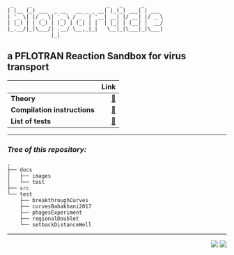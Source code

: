 <link rel="shortcut icon" type="image/x-icon" href="https://raw.githubusercontent.com/tabler/tabler-icons/master/icons-png/planet.png">

```
 _     _                        _   _      _
| |__ (_) ___  _ __   __ _ _ __| |_(_) ___| | ___
| '_ \| |/ _ \| '_ \ / _` | '__| __| |/ __| |/ _ \
| |_) | | (_) | |_) | (_| | |  | |_| | (__| |  __/
|_.__/|_|\___/| .__/ \__,_|_|   \__|_|\___|_|\___|
              |_|
```

## **a PFLOTRAN Reaction Sandbox for virus transport**

| |Link|
|---|--:|
|**Theory**|[&#128211;](https://edsaac.github.io/bioparticle/theory.html)|
|**Compilation instructions**|[&#128296;](https://edsaac.github.io/bioparticle/instructions.html)|
|**List of tests**|[&#128300;](https://edsaac.github.io/bioparticle/listTests.html)|


***

### ***Tree of this repository:***
```
.
├── docs
│   ├── images
│   └── test
├── src
└── test
    ├── breakthroughCurves
    ├── curvesBabakhani2017
    ├── phagesExperiment
    ├── regionalDoublet
    └── setbackDistanceWell
```

***

<p align="right">
    <img src="https://img.shields.io/badge/Works on-my machine-purple?style=for-the-badge">
    <img src="https://img.shields.io/badge/-&#127802;-purple?style=for-the-badge">
</p>